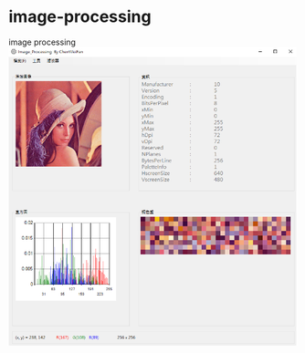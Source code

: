 # image-processing
image processing
![image](https://github.com/wei8596/image-processing/blob/master/mainScreen.png)
